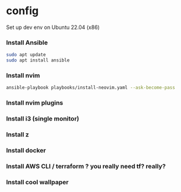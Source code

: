 # config
Set up dev env on Ubuntu 22.04 (x86)

### Install Ansible
```bash
sudo apt update
sudo apt install ansible
```

### Install nvim
```bash
ansible-playbook playbooks/install-neovim.yaml --ask-become-pass
```
### Install nvim plugins
### Install i3 (single monitor)
### Install z
### Install docker
### Install AWS CLI / terraform ? you really need tf? really?
### Install cool wallpaper
